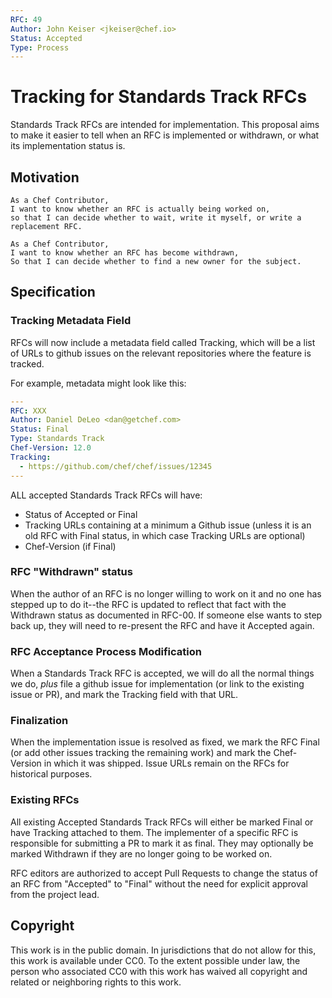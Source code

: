 ```yaml
---
RFC: 49
Author: John Keiser <jkeiser@chef.io>
Status: Accepted
Type: Process
---
```


# Tracking for Standards Track RFCs

Standards Track RFCs are intended for implementation.  This proposal aims to
make it easier to tell when an RFC is implemented or withdrawn, or what its
implementation status is.

## Motivation

    As a Chef Contributor,
    I want to know whether an RFC is actually being worked on,
    so that I can decide whether to wait, write it myself, or write a replacement RFC.

    As a Chef Contributor,
    I want to know whether an RFC has become withdrawn,
    So that I can decide whether to find a new owner for the subject.

## Specification

### Tracking Metadata Field

RFCs will now include a metadata field called Tracking, which will be a list of URLs to github issues on the relevant repositories where the feature is tracked.

For example, metadata might look like this:

```yaml
---
RFC: XXX
Author: Daniel DeLeo <dan@getchef.com>
Status: Final
Type: Standards Track
Chef-Version: 12.0
Tracking:
  - https://github.com/chef/chef/issues/12345
---
```

ALL accepted Standards Track RFCs will have:

- Status of Accepted or Final
- Tracking URLs containing at a minimum a Github issue (unless it is an old RFC with Final status, in which case
  Tracking URLs are optional)
- Chef-Version (if Final)

### RFC "Withdrawn" status

When the author of an RFC is no longer willing to work on it and
no one has stepped up to do it--the RFC is updated to reflect that fact with the
Withdrawn status as documented in RFC-00.  If someone else wants to step back up, they will need to
re-present the RFC and have it Accepted again.

### RFC Acceptance Process Modification

When a Standards Track RFC is accepted, we will do all the normal things we do,
*plus* file a github issue for implementation (or link to the existing issue or PR),
and mark the Tracking field with that URL.

### Finalization

When the implementation issue is resolved as fixed, we mark the RFC Final (or add
other issues tracking the remaining work) and mark the Chef-Version in which it
was shipped.  Issue URLs remain on the RFCs for historical purposes.

### Existing RFCs

All existing Accepted Standards Track RFCs will either be marked Final or have
Tracking attached to them.  The implementer of a specific RFC is responsible for submitting a PR to mark it as final.
They may optionally be marked Withdrawn if they are no longer going to be worked on.

RFC editors are authorized to accept Pull Requests to change the status of an RFC from "Accepted" to "Final" without the need for explicit approval from the project lead.

## Copyright

This work is in the public domain. In jurisdictions that do not allow for this,
this work is available under CC0. To the extent possible under law, the person
who associated CC0 with this work has waived all copyright and related or
neighboring rights to this work.
